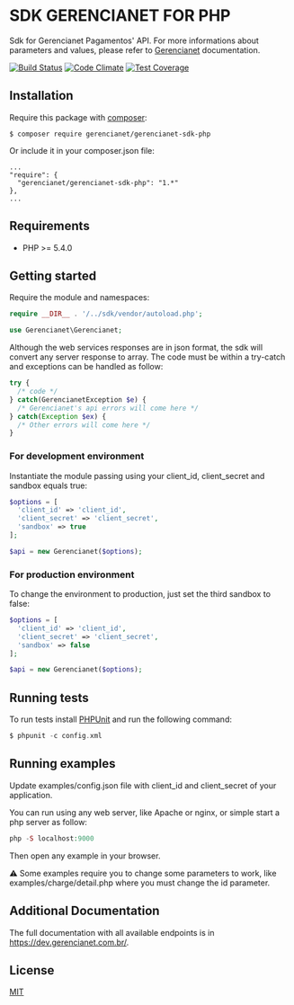 # SDK GERENCIANET FOR PHP

Sdk for Gerencianet Pagamentos' API.
For more informations about parameters and values, please refer to [Gerencianet](http://gerencianet.com.br) documentation.

[![Build Status](https://travis-ci.org/gerencianet/gn-api-sdk-php.svg)](https://travis-ci.org/gerencianet/gn-api-sdk-php)
[![Code Climate](https://codeclimate.com/github/gerencianet/gn-api-sdk-php/badges/gpa.svg)](https://codeclimate.com/github/gerencianet/gn-api-sdk-php)
[![Test Coverage](https://codeclimate.com/github/gerencianet/gn-api-sdk-php/badges/coverage.svg)](https://codeclimate.com/github/gerencianet/gn-api-sdk-php/coverage)

## Installation
Require this package with [composer](https://getcomposer.org/):
```
$ composer require gerencianet/gerencianet-sdk-php
```
Or include it in your composer.json file:
```
...
"require": {
  "gerencianet/gerencianet-sdk-php": "1.*"
},
...
```

## Requirements
* PHP >= 5.4.0

## Getting started
Require the module and namespaces:
```php
require __DIR__ . '/../sdk/vendor/autoload.php';

use Gerencianet\Gerencianet;
```
Although the web services responses are in json format, the sdk will convert any server response to array. The code must be within a try-catch and exceptions can be handled as follow:
```php
try {
  /* code */
} catch(GerencianetException $e) {
  /* Gerencianet's api errors will come here */
} catch(Exception $ex) {
  /* Other errors will come here */
}
```

### For development environment
Instantiate the module passing using your client_id, client_secret and sandbox equals true:
```php
$options = [
  'client_id' => 'client_id',
  'client_secret' => 'client_secret',
  'sandbox' => true
];

$api = new Gerencianet($options);
```

### For production environment
To change the environment to production, just set the third sandbox to false:
```php
$options = [
  'client_id' => 'client_id',
  'client_secret' => 'client_secret',
  'sandbox' => false
];

$api = new Gerencianet($options);
```

## Running tests

To run tests install [PHPUnit](https://phpunit.de/getting-started.html) and run the following command:
```php
$ phpunit -c config.xml
```

## Running examples
Update examples/config.json file with client_id and client_secret of your application.

You can run using any web server, like Apache or nginx, or simple start a php server as follow:

```php
php -S localhost:9000
```

Then open any example in your browser.

:warning: Some examples require you to change some parameters to work, like examples/charge/detail.php where you must change the id parameter.

## Additional Documentation

The full documentation with all available endpoints is in https://dev.gerencianet.com.br/.

## License ##
[MIT](LICENSE)
